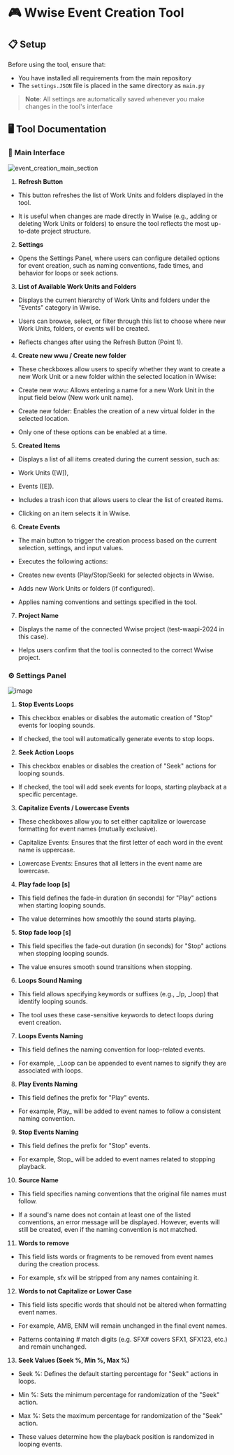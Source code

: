 # 🎮 Wwise Event Creation Tool

## 📋 Setup

Before using the tool, ensure that:
- You have installed all requirements from the main repository
- The `settings.JSON` file is placed in the same directory as `main.py`

> **Note**: All settings are automatically saved whenever you make changes in the tool's interface

## 🖥️ Tool Documentation

### 🎯 Main Interface


![event_creation_main_section](https://github.com/user-attachments/assets/7333dd35-cbae-499e-abea-9093c1846f13)


1. **Refresh Button**

- This button refreshes the list of Work Units and folders displayed in the tool.

- It is useful when changes are made directly in Wwise (e.g., adding or deleting Work Units or folders) to ensure the tool reflects the most up-to-date project structure.

2. **Settings**

- Opens the Settings Panel, where users can configure detailed options for event creation, such as naming conventions, fade times, and behavior for loops or seek actions.

3. **List of Available Work Units and Folders**

- Displays the current hierarchy of Work Units and folders under the "Events" category in Wwise.

- Users can browse, select, or filter through this list to choose where new Work Units, folders, or events will be created.

- Reflects changes after using the Refresh Button (Point 1).

4. **Create new wwu / Create new folder**

- These checkboxes allow users to specify whether they want to create a new Work Unit or a new folder within the selected location in Wwise:

- Create new wwu: Allows entering a name for a new Work Unit in the input field below (New work unit name).

- Create new folder: Enables the creation of a new virtual folder in the selected location.

- Only one of these options can be enabled at a time.

5. **Created Items**

- Displays a list of all items created during the current session, such as:

- Work Units ([W]),

- Events ([E]).

- Includes a trash icon that allows users to clear the list of created items.

- Clicking on an item selects it in Wwise.

6. **Create Events**

- The main button to trigger the creation process based on the current selection, settings, and input values.

- Executes the following actions:

- Creates new events (Play/Stop/Seek) for selected objects in Wwise.

- Adds new Work Units or folders (if configured).

- Applies naming conventions and settings specified in the tool.

7. **Project Name**

- Displays the name of the connected Wwise project (test-waapi-2024 in this case).

- Helps users confirm that the tool is connected to the correct Wwise project.

### ⚙️ Settings Panel

![image](https://github.com/user-attachments/assets/1a258669-d77f-40d6-9a2b-74a4318a10f1)


1. **Stop Events Loops**

- This checkbox enables or disables the automatic creation of "Stop" events for looping sounds.

- If checked, the tool will automatically generate events to stop loops.

2. **Seek Action Loops**

- This checkbox enables or disables the creation of "Seek" actions for looping sounds.

- If checked, the tool will add seek events for loops, starting playback at a specific percentage.

3. **Capitalize Events / Lowercase Events**

- These checkboxes allow you to set either capitalize or lowercase formatting for event names (mutually exclusive).

- Capitalize Events: Ensures that the first letter of each word in the event name is uppercase.

- Lowercase Events: Ensures that all letters in the event name are lowercase.

4. **Play fade loop [s]**

- This field defines the fade-in duration (in seconds) for "Play" actions when starting looping sounds.

- The value determines how smoothly the sound starts playing.

5. **Stop fade loop [s]**

- This field specifies the fade-out duration (in seconds) for "Stop" actions when stopping looping sounds.

- The value ensures smooth sound transitions when stopping.

6. **Loops Sound Naming**

- This field allows specifying keywords or suffixes (e.g., _lp, _loop) that identify looping sounds.

- The tool uses these case-sensitive keywords to detect loops during event creation.

7. **Loops Events Naming**

- This field defines the naming convention for loop-related events.

- For example, _Loop can be appended to event names to signify they are associated with loops.

8. **Play Events Naming**

- This field defines the prefix for "Play" events.

- For example, Play_ will be added to event names to follow a consistent naming convention.

9. **Stop Events Naming**

- This field defines the prefix for "Stop" events.

- For example, Stop_ will be added to event names related to stopping playback.

10. **Source Name**

- This field specifies naming conventions that the original file names must follow.

- If a sound's name does not contain at least one of the listed conventions, an error message will be displayed. However, events will still be created, even if the naming convention is not matched.

11. **Words to remove**

- This field lists words or fragments to be removed from event names during the creation process.

- For example, sfx will be stripped from any names containing it.

12. **Words to not Capitalize or Lower Case**

- This field lists specific words that should not be altered when formatting event names.

- For example, AMB, ENM will remain unchanged in the final event names.

- Patterns containing # match digits (e.g. SFX# covers SFX1, SFX123, etc.) and remain unchanged.

13. **Seek Values (Seek %, Min %, Max %)**

- Seek %: Defines the default starting percentage for "Seek" actions in loops.

- Min %: Sets the minimum percentage for randomization of the "Seek" action.

- Max %: Sets the maximum percentage for randomization of the "Seek" action.

- These values determine how the playback position is randomized in looping events.
